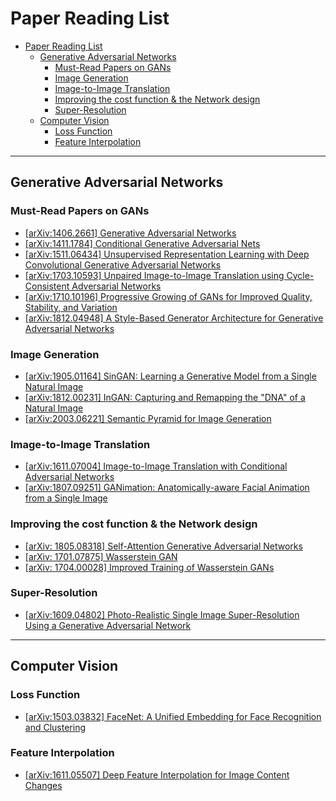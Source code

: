 # Paper Reading List

<!-- TOC -->
- [Paper Reading List](#paper-reading-list)
  - [Generative Adversarial Networks](#generative-adversarial-networks)
	- [Must-Read Papers on GANs](#must-read-papers-on-GANs)
    - [Image Generation](#image-generation)
    - [Image-to-Image Translation](#image-to-image-translation)
    - [Improving the cost function & the Network design](#improving-the-cost-function-the-network-design)
    - [Super-Resolution](#super-resolution)
  - [Computer Vision](#computer-vision)
	- [Loss Function](#loss-function)
	- [Feature Interpolation](#feature-interpolation)
<!-- /TOC -->

---

<a id="markdown-generative-adversarial-networks" name="generative-adversarial-networks"></a>
## Generative Adversarial Networks

<a id="markdown-must-read-papers-on-GANs" name="must-read-papers-on-GANs"></a>
### Must-Read Papers on GANs
- [[arXiv:1406.2661] Generative Adversarial Networks](https://arxiv.org/abs/1406.2661)
- [[arXiv:1411.1784] Conditional Generative Adversarial Nets](https://arxiv.org/abs/1411.1784)
- [[arXiv:1511.06434] Unsupervised Representation Learning with Deep Convolutional Generative Adversarial Networks](https://arxiv.org/abs/1511.06434)
- [[arXiv:1703.10593] Unpaired Image-to-Image Translation using Cycle-Consistent Adversarial Networks](https://arxiv.org/abs/1703.10593)
- [[arXiv:1710.10196] Progressive Growing of GANs for Improved Quality, Stability, and Variation](https://arxiv.org/abs/1710.10196)
- [[arXiv:1812.04948] A Style-Based Generator Architecture for Generative Adversarial Networks](https://arxiv.org/abs/1812.04948)

<a id="markdown-image-generation" name="image-generation"></a>
### Image Generation

- [[arXiv:1905.01164] SinGAN: Learning a Generative Model from a Single Natural Image](https://arxiv.org/abs/1905.01164)
- [[arXiv:1812.00231] InGAN: Capturing and Remapping the "DNA" of a Natural Image](https://arxiv.org/abs/1812.00231) 
- [[arXiv:2003.06221] Semantic Pyramid for Image Generation](https://arxiv.org/abs/2003.06221)

<a id="markdown-image-to-image-translation" name="image-to-image-translation"></a>
### Image-to-Image Translation

- [[arXiv:1611.07004] Image-to-Image Translation with Conditional Adversarial Networks](https://arxiv.org/abs/1611.07004)
- [[arXiv:1807.09251] GANimation: Anatomically-aware Facial Animation from a Single Image](https://arxiv.org/abs/1807.09251)

<a id="markdown-improving-the-cost-function-the-network-design" name="improving-the-cost-function-the-network-design"></a>
### Improving the cost function & the Network design

-	[[arXiv: 1805.08318] Self-Attention Generative Adversarial Networks](https://arxiv.org/abs/1805.08318)
-	[[arXiv: 1701.07875] Wasserstein GAN](https://arxiv.org/abs/1701.07875)
-	[[arXiv: 1704.00028] Improved Training of Wasserstein GANs](https://arxiv.org/abs/1704.00028)

<a id="markdown-super-resolution" name="super-resolution"></a>
### Super-Resolution

- [[arXiv:1609.04802] Photo-Realistic Single Image Super-Resolution Using a Generative Adversarial Network](https://arxiv.org/abs/1609.04802)
---

<a id="markdown-computer-vision" name="computer-vision"></a>
## Computer Vision

<a id="markdown-loss-function" name="loss-function"></a>
### Loss Function

- [[arXiv:1503.03832] FaceNet: A Unified Embedding for Face Recognition and Clustering](https://arxiv.org/abs/1503.03832)

<a id="markdown-feature-interpolation" name="feature-interpolation"></a>
### Feature Interpolation
- [[arXiv:1611.05507] Deep Feature Interpolation for Image Content Changes](https://arxiv.org/abs/1611.05507)

